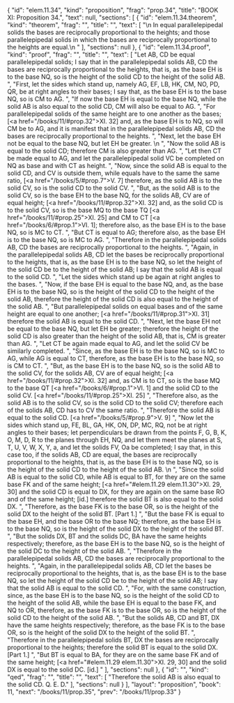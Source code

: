 {
  "id": "elem.11.34",
  "kind": "proposition",
  "frag": "prop.34",
  "title": "BOOK XI: Proposition 34.",
  "text": null,
  "sections": [
    {
      "id": "elem.11.34.theorem",
      "kind": "theorem",
      "frag": "",
      "title": "",
      "text": [
        "\n       In equal parallelepipedal solids the bases are reciprocally proportional to the heights; and those parallelepipedal solids in which the bases are reciprocally proportional to the heights are equal.\n      "
      ],
      "sections": null
    },
    {
      "id": "elem.11.34.proof",
      "kind": "proof",
      "frag": "",
      "title": "",
      "text": [
        "Let AB, CD be equal parallelepipedal solids; I say that in the parallelepipedal solids AB, CD the bases are reciprocally proportional to the heights, that is, as the base EH is to the base NQ, so is the height of the solid CD to the height of the solid AB. ",
        "First, let the sides which stand up, namely AG, EF, LB, HK, CM, NO, PD, QR, be at right angles to their bases; I say that, as the base EH is to the base NQ, so is CM to AG. ",
        "If now the base EH is equal to the base NQ, while the solid AB is also equal to the solid CD, CM will also be equal to AG. ",
        "For parallelepipedal solids of the same height are to one another as the bases; [<a href=\"/books/11/#prop.32\">XI. 32</a>] and, as the base EH is to NQ, so will CM be to AG, and it is manifest that in the parallelepipedal solids AB, CD the bases are reciprocally proportional to the heights. ",
        "Next, let the base EH not be equal to the base NQ, but let EH be greater. \n      ",
        "Now the solid AB is equal to the solid CD; therefore CM is also greater than AG. ",
        "Let then CT be made equal to AG, and let the parallelepipedal solid VC be completed on NQ as base and with CT as height. ",
        "Now, since the solid AB is equal to the solid CD, and CV is outside them, while equals have to the same the same ratio, [<a href=\"/books/5/#prop.7\">V. 7</a>] therefore, as the solid AB is to the solid CV, so is the solid CD to the solid CV. ",
        "But, as the solid AB is to the solid CV, so is the base EH to the base NQ, for the solids AB, CV are of equal height; [<a href=\"/books/11/#prop.32\">XI. 32</a>] and, as the solid CD is to the solid CV, so is the base MQ to the base TQ [<a href=\"/books/11/#prop.25\">XI. 25</a>] and CM to CT [<a href=\"/books/6/#prop.1\">VI. 1</a>]; therefore also, as the base EH is to the base NQ, so is MC to CT. ",
        "But CT is equal to AG; therefore also, as the base EH is to the base NQ, so is MC to AG. ",
        "Therefore in the parallelepipedal solids AB, CD the bases are reciprocally proportional to the heights. ",
        "Again, in the parallelepipedal solids AB, CD let the bases be reciprocally proportional to the heights, that is, as the base EH is to the base NQ, so let the height of the solid CD be to the height of the solid AB; I say that the solid AB is equal to the solid CD. ",
        "Let the sides which stand up be again at right angles to the bases. ",
        "Now, if the base EH is equal to the base NQ, and, as the base EH is to the base NQ, so is the height of the solid CD to the height of the solid AB, therefore the height of the solid CD is also equal to the height of the solid AB. ",
        "But parallelepipedal solids on equal bases and of the same height are equal to one another; [<a href=\"/books/11/#prop.31\">XI. 31</a>] therefore the solid AB is equal to the solid CD. ",
        "Next, let the base EH not be equal to the base NQ, but let EH be greater; therefore the height of the solid CD is also greater than the height of the solid AB, that is, CM is greater than AG. ",
        "Let CT be again made equal to AG, and let the solid CV be similarly completed. ",
        "Since, as the base EH is to the base NQ, so is MC to AG, while AG is equal to CT, therefore, as the base EH is to the base NQ, so is CM to CT. ",
        "But, as the base EH is to the base NQ, so is the solid AB to the solid CV, for the solids AB, CV are of equal height; [<a href=\"/books/11/#prop.32\">XI. 32</a>] and, as CM is to CT, so is the base MQ to the base QT [<a href=\"/books/6/#prop.1\">VI. 1</a>] and the solid CD to the solid CV. [<a href=\"/books/11/#prop.25\">XI. 25</a>] ",
        "Therefore also, as the solid AB is to the solid CV, so is the solid CD to the solid CV; therefore each of the solids AB, CD has to CV the same ratio. ",
        "Therefore the solid AB is equal to the solid CD. [<a href=\"/books/5/#prop.9\">V. 9</a>] ",
        "Now let the sides which stand up, FE, BL, GA, HK, ON, DP, MC, RQ, not be at right angles to their bases; let perpendiculars be drawn from the points F, G, B, K, O, M, D, R to the planes through EH, NQ, and let them meet the planes at S, T, U, V, W, X, Y, a, and let the solids FV, Oa be completed; I say that, in this case too, if the solids AB, CD are equal, the bases are reciprocally proportional to the heights, that is, as the base EH is to the base NQ, so is the height of the solid CD to the height of the solid AB. \n      ",
        "Since the solid AB is equal to the solid CD, while AB is equal to BT, for they are on the same base FK and of the same height; [<a href=\"#elem.11.29 elem.11.30\">XI. 29, 30</a>] and the solid CD is equal to DX, for they are again on the same base RO and of the same height; [id.] therefore the solid BT is also equal to the solid DX. ",
        "Therefore, as the base FK is to the base OR, so is the height of the solid DX to the height of the solid BT. [Part 1.] ",
        "But the base FK is equal to the base EH, and the base OR to the base NQ; therefore, as the base EH is to the base NQ, so is the height of the solid DX to the height of the solid BT. ",
        "But the solids DX, BT and the solids DC, BA have the same heights respectively; therefore, as the base EH is to the base NQ, so is the height of the solid DC to the height of the solid AB. ",
        "Therefore in the parallelepipedal solids AB, CD the bases are reciprocally proportional to the heights. ",
        "Again, in the parallelepipedal solids AB, CD let the bases be reciprocally proportional to the heights, that is, as the base EH is to the base NQ, so let the height of the solid CD be to the height of the solid AB; I say that the solid AB is equal to the solid CD. ",
        "For, with the same construction, since, as the base EH is to the base NQ, so is the height of the solid CD to the height of the solid AB, while the base EH is equal to the base FK, and NQ to OR, therefore, as the base FK is to the base OR, so is the height of the solid CD to the height of the solid AB. ",
        "But the solids AB, CD and BT, DX have the same heights respectively; therefore, as the base FK is to the base OR, so is the height of the solid DX to the height of the solid BT. ",
        "Therefore in the parallelepipedal solids BT, DX the bases are reciprocally proportional to the heights; therefore the solid BT is equal to the solid DX. [Part 1.] ",
        "But BT is equal to BA, for they are on the same base FK and of the same height; [<a href=\"#elem.11.29 elem.11.30\">XI. 29, 30</a>] and the solid DX is equal to the solid DC. [id.] "
      ],
      "sections": null
    },
    {
      "id": "",
      "kind": "qed",
      "frag": "",
      "title": "",
      "text": [
        "Therefore the solid AB is also equal to the solid CD. Q. E. D."
      ],
      "sections": null
    }
  ],
  "layout": "proposition",
  "book": 11,
  "next": "/books/11/prop.35",
  "prev": "/books/11/prop.33"
}

